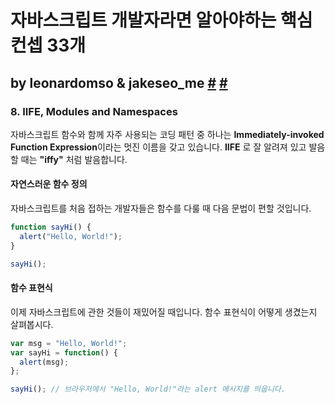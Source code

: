 # 자바스크립트 개발자라면 알아야하는 핵심 컨셉 33개 

## by leonardomso & jakeseo_me [#](https://github.com/leonardomso/33-js-concepts) [#](https://velog.io/@jakeseo_me/자바스크립트-개발자라면-알아야-할-33가지-개념-8-자바스크립트-필수요소-IIFE-마스터하기)

### 8. IIFE, Modules and Namespaces

자바스크립트 함수와 함께 자주 사용되는 코딩 패턴 중 하나는 **Immediately-invoked Function Expression**이라는 멋진 이름을 갖고 있습니다. **IIFE** 로 잘 알려져 있고 발음할 때는 **"iffy"** 처럼 발음합니다.



#### 자연스러운 함수 정의

자바스크립트를 처음 접하는 개발자들은 함수를 다룰 때 다음 문법이 편할 것입니다.

```js
function sayHi() {
  alert("Hello, World!");  
}

sayHi();
```



#### 함수 표현식

이제 자바스크립트에 관한 것들이 재밌어질 때입니다. 함수 표현식이 어떻게 생겼는지 살펴봅시다.

```js
var msg = "Hello, World!";
var sayHi = function() {
  alert(msg);  
};

sayHi(); // 브라우저에서 "Hello, World!"라는 alert 메시지를 띄웁니다.
```